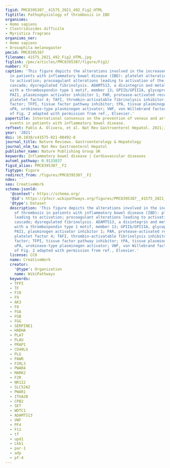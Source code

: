 ```yaml
---
figid: PMC8395387__41575_2021_492_Fig2_HTML
figtitle: Pathophysiology of thrombosis in IBD
organisms:
- Homo sapiens
- Clostridioides difficile
- Myristica fragrans
organisms_ner:
- Homo sapiens
- Drosophila melanogaster
pmcid: PMC8395387
filename: 41575_2021_492_Fig2_HTML.jpg
figlink: /pmc/articles/PMC8395387/figure/Fig2/
number: F2
caption: 'This figure depicts the alterations involved in the increased risk of thrombosis
  in patients with inflammatory bowel disease (IBD): platelet alterations leading
  to activation; procoagulant alterations leading to activation of the coagulation
  cascade; dysregulated fibrinolysis. ADAMTS13, a disintegrin and metalloproteinase
  with a thrombospondin type 1 motif, member 13; GPIIb/GPIIIA, glycoprotein IIb/IIIa;
  PAI1, plasminogen activator inhibitor 1; PAR, protease-activated receptor; PF4,
  platelet factor 4; TAFI, thrombin-activatable fibrinolysis inhibitor; TF, tissue
  factor; TFPI, tissue factor pathway inhibitor; tPA, tissue plasminogen activator;
  uPA, urokinase-type plasminogen activator; VWF, von Willebrand factor. Elements
  of Fig. 2 adapted with permission from ref., Elsevier.'
papertitle: International consensus on the prevention of venous and arterial thrombotic
  events in patients with inflammatory bowel disease.
reftext: Pablo A. Olivera, et al. Nat Rev Gastroenterol Hepatol. 2021;18(12):857-873.
year: '2021'
doi: 10.1038/s41575-021-00492-8
journal_title: Nature Reviews. Gastroenterology & Hepatology
journal_nlm_ta: Nat Rev Gastroenterol Hepatol
publisher_name: Nature Publishing Group UK
keywords: Inflammatory bowel disease | Cardiovascular diseases
automl_pathway: 0.9133837
figid_alias: PMC8395387__F2
figtype: Figure
redirect_from: /figures/PMC8395387__F2
ndex: ''
seo: CreativeWork
schema-jsonld:
  '@context': https://schema.org/
  '@id': https://pfocr.wikipathways.org/figures/PMC8395387__41575_2021_492_Fig2_HTML.html
  '@type': Dataset
  description: 'This figure depicts the alterations involved in the increased risk
    of thrombosis in patients with inflammatory bowel disease (IBD): platelet alterations
    leading to activation; procoagulant alterations leading to activation of the coagulation
    cascade; dysregulated fibrinolysis. ADAMTS13, a disintegrin and metalloproteinase
    with a thrombospondin type 1 motif, member 13; GPIIb/GPIIIA, glycoprotein IIb/IIIa;
    PAI1, plasminogen activator inhibitor 1; PAR, protease-activated receptor; PF4,
    platelet factor 4; TAFI, thrombin-activatable fibrinolysis inhibitor; TF, tissue
    factor; TFPI, tissue factor pathway inhibitor; tPA, tissue plasminogen activator;
    uPA, urokinase-type plasminogen activator; VWF, von Willebrand factor. Elements
    of Fig. 2 adapted with permission from ref., Elsevier.'
  license: CC0
  name: CreativeWork
  creator:
    '@type': Organization
    name: WikiPathways
  keywords:
  - TFPI
  - TF
  - F10
  - F9
  - AK3
  - F8
  - FGA
  - FGB
  - FGG
  - SERPINE1
  - HADHA
  - PLAT
  - PLAU
  - PRAP1
  - CD40LG
  - PLG
  - PAWR
  - F2RL3
  - PWAR4
  - MARK2
  - F2R
  - NR1I2
  - SLC52A2
  - PWAR1
  - ITGA2B
  - CPB2
  - SET
  - WDTC1
  - ADAMTS13
  - VWF
  - PF4
  - F11
  - tf
  - upd1
  - Lkb1
  - par-1
  - adp
  - pf-4
---
```

